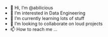 - 👋 Hi, I’m @abilicious
- 👀 I’m interested in Data Engineering
- 🌱 I’m currently learning lots of stuff
- 💞️ I’m looking to collaborate on loud projects
- 📫 How to reach me ...

<!---
abilicious/abilicious is a ✨ special ✨ repository because its `README.md` (this file) appears on your GitHub profile.
You can click the Preview link to take a look at your changes.
--->
